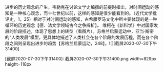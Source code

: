 

进步的历史观念的产生。韦勒克在讨论文学史编撰的前提时指出，对时间运动的感知是一种核心观念，而十七世纪以前，这样的感知是很少能看到的。（近代文学批评史，1，25）相对于对时间运动的感知，古希腊罗马文化中所主要体现的是一种循环的历史观念【德、法文学领域古今之争辨析】。 维柯在《新科学》中对国家发展的阶段描述，体现了思想上的转型（看图片）。苏格兰启蒙运动中，亚当·斯密的“人类发展”模型，更具体地描述了人类社会在各个阶段的发展历程，而在各个阶段之间则呈现出进步的趋势【苏格兰启蒙运动，248】。![][截屏2020-07-30下午31400]



[截屏2020-07-30下午31400]: 截屏2020-07-30下午31400.png width=829px height=118px